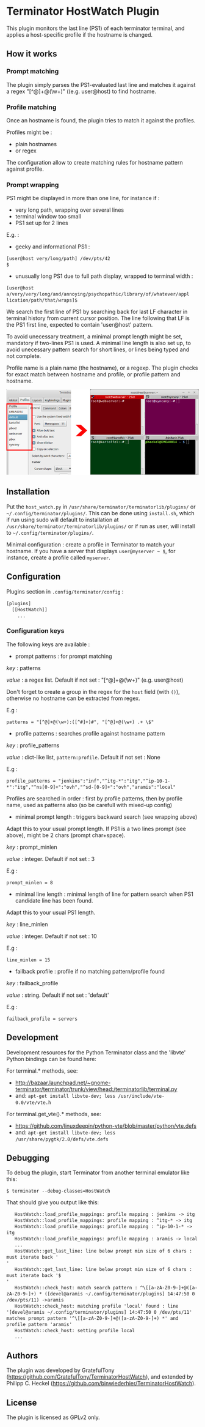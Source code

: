 # Terminator HostWatch Plugin
This plugin monitors the last line (PS1) of each terminator terminal, and applies a host-specific profile if the hostname is changed. 

## How it works

### Prompt matching
The plugin simply parses the PS1-evaluated last line and matches it against a regex "[^@]+@(\w+)" ((e.g. user@host) to find hostname.

### Profile matching
Once an hostname is found, the plugin tries to match it against the profiles.

Profiles might be :
 - plain hostnames
 - or regex

The configuration allow to create matching rules for hostname pattern against profile.

### Prompt wrapping
PS1 might be displayed in more than one line, for instance if :
 - very long path, wrapping over several lines
 - terminal window too small
 - PS1 set up for 2 lines

E.g. :
- geeky and informational PS1 :
```
[user@host very/long/path] /dev/pts/42
$ 
```  
- unusually long PS1 due to full path display, wrapped to terminal width :
```
[user@host a/very/very/long/and/annoying/psychopathic/library/of/whatever/appl
lication/path/that/wraps]$ 
```

We search the first line of PS1 by searching back for last LF character in terminal history from current cursor position. The line following that LF is the PS1 first line, expected to contain 'user@host' pattern.

To avoid unecessary treatment, a minimal prompt length might be set, mandatory if two-lines PS1 is used.
A minimal line length is also set up, to avoid unecessary pattern search for short lines, or lines being typed and not complete.

Profile name is a plain name (the hostname), or a regexp.
The plugin checks for exact match between hostname and profile, or profile pattern and hostname.

![Profiles](assets/terminator-hostwatch.png)

## Installation
Put the `host_watch.py` in `/usr/share/terminator/terminatorlib/plugins/` or `~/.config/terminator/plugins/`. This can be done using `install.sh`, which if run using sudo will default to installation at `/usr/share/terminator/terminatorlib/plugins/` or if run as user, will install to `~/.config/terminator/plugins/`.

Minimal configuration : create a profile in Terminator to match your hostname. If you have a server that displays `user@myserver ~ $`, for instance, create a profile called `myserver`.

## Configuration
Plugins section in `.config/terminator/config` :
```
[plugins]
  [[HostWatch]]
    ...
```

### Configuration keys
The following keys are available :

- prompt patterns : for prompt matching

*key* : patterns

*value* : a regex list. Default if not set : "[^@]+@(\w+)" (e.g. user@host)

Don't forget to create a group in the regex for the `host` field (with `()`), otherwise no hostname can be extracted from regex.

E.g :
```
patterns = "[^@]+@(\w+):([^#]+)#", "[^@]+@(\w+) .+ \$"
```

- profile patterns : searches profile against hostname pattern

*key* : profile_patterns

*value* : dict-like list, `pattern:profile`. Default if not set : None

E.g :
```
profile_patterns = "jenkins":"inf","^itg-*":"itg","^ip-10-1-*":"itg","^ns[0-9]+":"ovh","^sd-[0-9]+":"ovh","aramis":"local"
```
Profiles are searched in order : first by profile patterns, then by profile name, used as patterns also (so be carefull with mixed-up config)
  
- minimal prompt length : triggers backward search (see wrapping above)

Adapt this to your usual prompt length. If PS1 is a two lines prompt (see above), might be 2 chars (prompt char+space).

*key* : prompt_minlen

*value* : integer. Default if not set : 3

E.g :
```
prompt_minlen = 8
```
- minimal line length : minimal length of line for pattern search when PS1 candidate line has been found.

Adapt this to your usual PS1 length.

*key* : line_minlen

*value* : integer. Default if not set : 10

  E.g :
```
line_minlen = 15
```
  
- failback profile : profile if no matching pattern/profile found

*key* : failback_profile

*value* : string. Default if not set : 'default'

E.g :
```
failback_profile = servers
```

## Development
Development resources for the Python Terminator class and the 'libvte' Python bindings can be found here:

For terminal.* methods, see: 
  - http://bazaar.launchpad.net/~gnome-terminator/terminator/trunk/view/head:/terminatorlib/terminal.py
  - and: `apt-get install libvte-dev; less /usr/include/vte-0.0/vte/vte.h`

For terminal.get_vte().* methods, see:
  - https://github.com/linuxdeepin/python-vte/blob/master/python/vte.defs
  - and: `apt-get install libvte-dev; less /usr/share/pygtk/2.0/defs/vte.defs`

## Debugging
To debug the plugin, start Terminator from another terminal emulator 
like this:

```
$ terminator --debug-classes=HostWatch
```

That should give you output like this:

```
   HostWatch::load_profile_mappings: profile mapping : jenkins -> itg
   HostWatch::load_profile_mappings: profile mapping : ^itg-* -> itg
   HostWatch::load_profile_mappings: profile mapping : ^ip-10-1-* -> itg
   HostWatch::load_profile_mappings: profile mapping : aramis -> local
   ...
   HostWatch::get_last_line: line below prompt min size of 6 chars : must iterate back '
'
   HostWatch::get_last_line: line below prompt min size of 6 chars : must iterate back '$ 
'
   HostWatch::check_host: match search pattern : ^\[[a-zA-Z0-9-]+@([a-zA-Z0-9-]+) * ([devel@aramis ~/.config/terminator/plugins] 14:47:50 0 /dev/pts/11) ->aramis
   HostWatch::check_host: matching profile 'local' found : line '[devel@aramis ~/.config/terminator/plugins] 14:47:50 0 /dev/pts/11' matches prompt pattern '^\[[a-zA-Z0-9-]+@([a-zA-Z0-9-]+) *' and profile pattern 'aramis'
   HostWatch::check_host: setting profile local
   ...
```

## Authors
The plugin was developed by GratefulTony (https://github.com/GratefulTony/TerminatorHostWatch), 
and extended by Philipp C. Heckel (https://github.com/binwiederhier/TerminatorHostWatch).

## License
The plugin is licensed as GPLv2 only.
